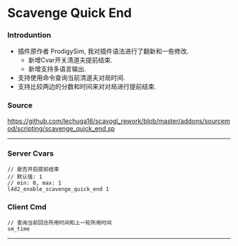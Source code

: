 # Scavenge Quick End
### Introduntion
 - 插件原作者 ProdigySim, 我对插件语法进行了翻新和一些修改.
   - 新增Cvar开关清道夫提前结束.
   - 新增支持多语言输出.
 - 支持使用命令查询当前清道夫对局时间.
 - 支持比较两边的分数和时间来对对局进行提前结束.

### Source
https://github.com/lechuga16/scavogl_rework/blob/master/addons/sourcemod/scripting/scavenge_quick_end.sp

<hr>

### Server Cvars
```
// 是否开启提前结束
// 默认值: 1
// min: 0, max: 1
l4d2_enable_scavenge_quick_end 1
```

### Client Cmd
```
// 查询当前回合所用时间和上一轮所用时间
sm_time
```

<hr>